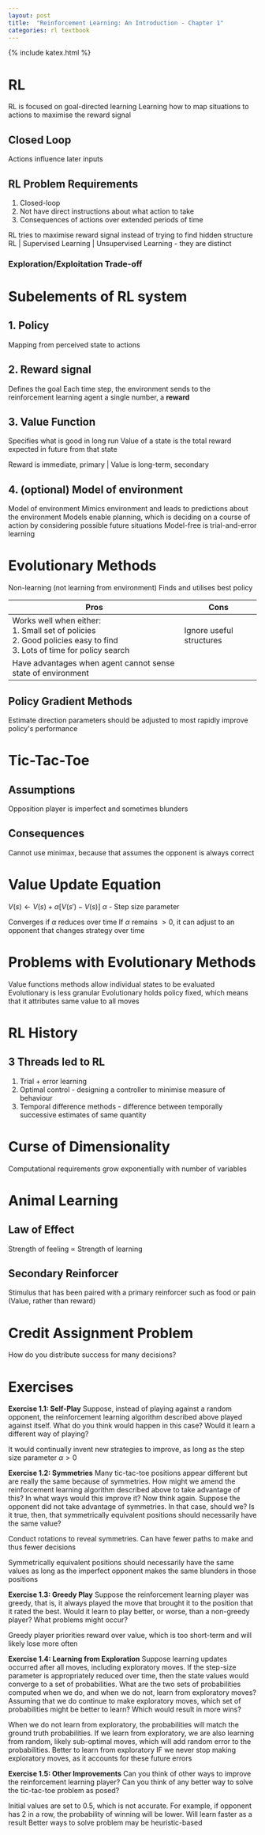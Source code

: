 ```yaml
---
layout: post
title:  "Reinforcement Learning: An Introduction - Chapter 1"
categories: rl textbook
---
```

{% include katex.html %}

# RL
RL is focused on goal-directed learning
Learning how to map situations to actions to maximise the reward signal
## Closed Loop
Actions influence later inputs
## RL Problem Requirements
1. Closed-loop
2. Not have direct instructions about what action to take
3. Consequences of actions over extended periods of time

RL tries to maximise reward signal instead of trying to find hidden structure
RL | Supervised Learning | Unsupervised Learning - they are distinct
### Exploration/Exploitation Trade-off
# Subelements of RL system
## 1. Policy
Mapping from perceived state to actions
## 2. Reward signal
Defines the goal
Each time step, the environment sends to the reinforcement learning agent a single number, a **reward**
## 3. Value Function
Specifies what is good in long run
Value of a state is the total reward expected in future from that state

Reward is immediate, primary | Value is long-term, secondary
## 4. (optional) Model of environment
Model of environment
Mimics environment and leads to predictions about the environment
Models enable planning, which is deciding on a course of action by considering possible future situations
Model-free is trial-and-error learning
# Evolutionary Methods
Non-learning (not learning from environment)
Finds and utilises best policy

| Pros                                                                                                                      | Cons                     |
| ------------------------------------------------------------------------------------------------------------------------- | ------------------------ |
| Works well when either:<br>1. Small set of policies<br>2. Good policies easy to find<br>3. Lots of time for policy search | Ignore useful structures |
| Have advantages when agent cannot sense state of environment                                                              |                          |
## Policy Gradient Methods
Estimate direction parameters should be adjusted to most rapidly improve policy's performance

# Tic-Tac-Toe
## Assumptions
Opposition player is imperfect and sometimes blunders
## Consequences
Cannot use minimax, because that assumes the opponent is always correct
# Value Update Equation
$V(s)\leftarrow V(s) + \alpha[V(s')-V(s)]$
$\alpha$ - Step size parameter

Converges if $\alpha$ reduces over time
If $\alpha$ remains $>0$, it can adjust to an opponent that changes strategy over time
# Problems with Evolutionary Methods
Value functions methods allow individual states to be evaluated
Evolutionary is less granular
Evolutionary holds policy fixed, which means that it attributes same value to all moves
# RL History

## 3 Threads led to RL
1. Trial + error learning
2. Optimal control -  designing a controller to minimise measure of behaviour
3. Temporal difference methods - difference between temporally successive estimates of same quantity
# Curse of Dimensionality
Computational requirements grow exponentially with number of variables
# Animal Learning 
## Law of Effect
Strength of feeling $\propto$ Strength of learning
## Secondary Reinforcer
Stimulus that has been paired with a primary reinforcer such as food or pain
(Value, rather than reward)
# Credit Assignment Problem
How do you distribute success for many decisions?
# Exercises
**Exercise 1.1: Self-Play** 
Suppose, instead of playing against a random opponent, the reinforcement learning algorithm described above played against itself. What do you think would happen in this case? Would it learn a different way of playing? 

It would continually invent new strategies to improve, as long as the step size parameter $\alpha>0$

**Exercise 1.2: Symmetries**
Many tic-tac-toe positions appear different but are really the same because of symmetries. How might we amend the reinforcement learning algorithm described above to take advantage of this? In what ways would this improve it? Now think again. Suppose the opponent did not take advantage of symmetries. In that case, should we? Is it true, then, that  symmetrically equivalent positions should necessarily have the same value?

Conduct rotations to reveal symmetries. Can have fewer paths to make and thus fewer decisions

Symmetrically equivalent positions should necessarily have the same values as long as the imperfect opponent makes the same blunders in those positions

**Exercise 1.3: Greedy Play** Suppose the reinforcement learning player was greedy, that is, it always played the move that brought it to the position that it rated the best. Would it learn to play better, or worse, than a non-greedy player? What problems might occur?

Greedy player priorities reward over value, which is too short-term and will likely lose more often

**Exercise 1.4: Learning from Exploration** 
Suppose learning updates occurred  after all moves, including exploratory moves. If the step-size parameter is appropriately reduced over time, then the state values would converge to a set of probabilities. What are the two sets of probabilities computed when we do, and when we do not, learn from exploratory moves? Assuming that we do continue to make exploratory moves, which set of probabilities might be better to learn? Which would result in more wins?

When we do not learn from exploratory, the probabilities will match the ground truth probabilities.
If we learn from exploratory, we are also learning from random, likely sub-optimal moves, which will add random error to the probabilities. Better to learn from exploratory IF we never stop making exploratory moves, as it accounts for these future errors

**Exercise 1.5: Other Improvements**
Can you think of other ways to improve the reinforcement learning player? Can you think of any better way to solve the tic-tac-toe problem as posed?

Initial values are set to 0.5, which is not accurate. For example, if opponent has 2 in a row, the probability of winning will be lower. Will learn faster as a result
Better ways to solve problem may be heuristic-based
